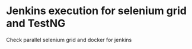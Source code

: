 # Jenkins execution for selenium grid and TestNG
Check parallel selenium grid and docker for jenkins
